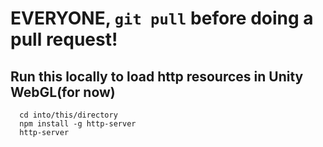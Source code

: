 # EVERYONE, ```git pull``` before doing a pull request!

## Run this locally to load http resources in Unity WebGL(for now)
```
  cd into/this/directory
  npm install -g http-server
  http-server
```
